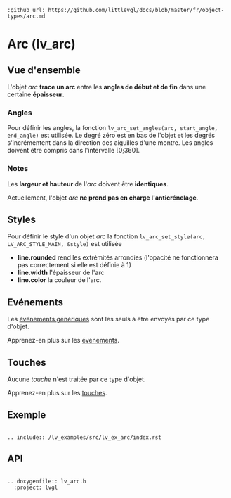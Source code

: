 ```eval_rst
:github_url: https://github.com/littlevgl/docs/blob/master/fr/object-types/arc.md
```
# Arc (lv_arc)

## Vue d'ensemble

L'objet *arc*  **trace un arc** entre les **angles de début et de fin** dans une certaine **épaisseur**.

### Angles

Pour définir les angles, la fonction `lv_arc_set_angles(arc, start_angle, end_angle)` est utilisée. Le degré zéro est en bas de l'objet et les degrés s'incrémentent dans la direction des aiguilles d'une montre. 
Les angles doivent être compris dans l'intervalle [0;360].

### Notes
Les **largeur et hauteur** de l'*arc* doivent être **identiques**.

Actuellement, l'objet *arc* **ne prend pas en charge l'anticrénelage**.

## Styles
Pour définir le style d'un objet *arc* la fonction `lv_arc_set_style(arc, LV_ARC_STYLE_MAIN, &style)` est utilisée

- **line.rounded** rend les extrémités arrondies (l'opacité ne fonctionnera pas correctement si elle est définie à 1)
- **line.width** l'épaisseur de l'arc
- **line.color** la couleur de l'arc.

## Evénements
Les [événements génériques](/overview/event.html#generic-events) sont les seuls à être envoyés par ce type d'objet.

Apprenez-en plus sur les [événements](/overview/event).

## Touches
Aucune *touche* n'est traitée par ce type d'objet.

Apprenez-en plus sur les [touches](/overview/indev).
  

## Exemple

```eval_rst

.. include:: /lv_examples/src/lv_ex_arc/index.rst

```

## API 

```eval_rst

.. doxygenfile:: lv_arc.h
  :project: lvgl
        
```
